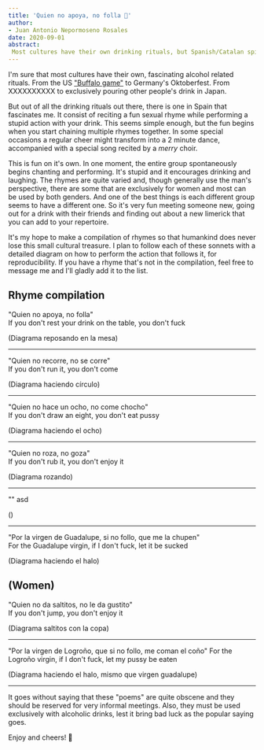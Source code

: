 ```yaml
---
title: 'Quien no apoya, no folla 🔞'
author:
- Juan Antonio Nepormoseno Rosales
date: 2020-09-01
abstract:
 Most cultures have their own drinking rituals, but Spanish/Catalan spice their drinking up with "spicy" sonnets and a collaborative dance.
---
```


I'm sure that most cultures have their own, fascinating alcohol related rituals.
From the US ["Buffalo game"](https://en.wikipedia.org/wiki/Buffalo_(game)) to Germany's Oktoberfest. From XXXXXXXXXX to exclusively pouring other people's drink in Japan.

But out of all the drinking rituals out there, there is one in Spain that fascinates me. 
It consist of reciting a fun sexual rhyme while performing a stupid action with your drink.
This seems simple enough, but the fun begins when you start chaining multiple rhymes together.
In some special occasions a regular cheer might transform into a 2 minute dance, accompanied with a special song recited by a _merry_ choir.

This is fun on it's own.
In one moment, the entire group spontaneously begins chanting and performing.
It's stupid and it encourages drinking and laughing.
The rhymes are quite varied and, though generally use the man's perspective, there are some that are exclusively for women and most can be used by both genders.
And one of the best things is each different group seems to have a different one.
So it's very fun meeting someone new, going out for a drink with their friends and finding out about a new limerick that you can add to your repertoire. 

It's my hope to make a compilation of rhymes so that humankind does never lose this small cultural treasure. 
I plan to follow each of these sonnets with a detailed diagram on how to perform the action that follows it, for reproducibility.
If you have a rhyme that's not in the compilation, feel free to message me and I'll gladly add it to the list.

## Rhyme compilation

"Quien no apoya, no folla"<br/>
If you don't rest your drink on the table, you don't fuck

(Diagrama reposando en la mesa)

___

"Quien no recorre, no se corre"<br/>
If you don't run it, you don't come

(Diagrama haciendo círculo)

___

"Quien no hace un ocho, no come chocho"<br/>
If you don't draw an eight, you don't eat pussy

(Diagrama haciendo el ocho)

___

"Quien no roza, no goza"<br/>
If you don't rub it, you don't enjoy it

(Diagrama rozando)

___

""
asd

()

___

"Por la virgen de Guadalupe, si no follo, que me la chupen"<br/>
For the Guadalupe virgin, if I don't fuck, let it be sucked

(Diagrama haciendo el halo)

## (Women)

"Quien no da saltitos, no le da gustito"<br/>
If you don't jump, you don't enjoy it

(Diagrama saltitos con la copa)

___

"Por la virgen de Logroño, que si no follo, me coman el coño"
For the Logroño virgin, if I don't fuck, let my pussy be eaten

(Diagrama haciendo el halo, mismo que virgen guadalupe)

___

It goes without saying that these "poems" are quite obscene and they should be reserved for very informal meetings.
Also, they must be used exclusively with alcoholic drinks, lest it bring bad luck as the popular saying goes.

Enjoy and cheers! 🍻
